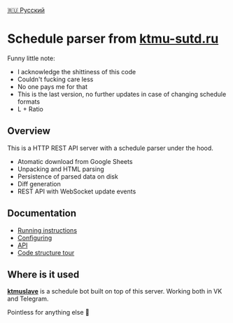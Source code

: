 [🇷🇺 Русский](/README-RU.md)

# Schedule parser from [ktmu-sutd.ru](https://ktmu-sutd.ru)

Funny little note:
- I acknowledge the shittiness of this code
- Couldn't fucking care less
- No one pays me for that
- This is the last version,
no further updates in case of changing schedule formats
- L + Ratio


## Overview
This is a HTTP REST API server with a schedule parser under the hood.
- Atomatic download from Google Sheets
- Unpacking and HTML parsing
- Persistence of parsed data on disk
- Diff generation
- REST API with WebSocket update events


## Documentation
- [Running instructions](/doc/en/running.md)
- [Configuring](/doc/en/configuring.md)
- [API](/doc/en/api.md)
- [Code structure tour](/doc/en/tour.md)


## Where is it used
[**ktmuslave**](https://github.com/kerdl/ktmuslave) is a schedule bot built on top of this server. Working both in VK and Telegram.

Pointless for anything else 🤔
